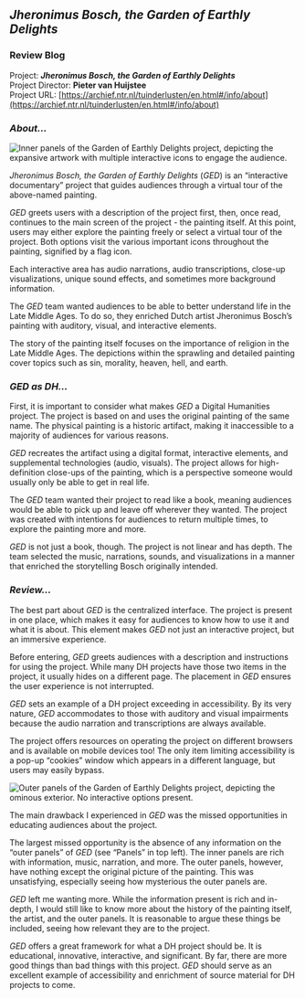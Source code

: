 ## _Jheronimus Bosch, the Garden of Earthly Delights_
### Review Blog

Project: **_Jheronimus Bosch, the Garden of Earthly Delights_** <br>
Project Director: **Pieter van Huijstee** <br>
Project URL: [https://archief.ntr.nl/tuinderlusten/en.html#/info/about](https://archief.ntr.nl/tuinderlusten/en.html#/info/about) <br>

### _About..._

![Inner panels of _the Garden of Earthly Delights_ project, depicting the expansive artwork with multiple interactive icons to engage the audience.](https://nickpdel.github.io/engl350blogs/images/innerpanelssmallest.png)

_Jheronimus Bosch, the Garden of Earthly Delights_ (_GED_) is an “interactive documentary” project that guides audiences through a virtual tour of the above-named painting.

_GED_ greets users with a description of the project first, then, once read, continues to the main screen of the project - the painting itself. At this point, users may either explore the painting freely or select a virtual tour of the project. Both options visit the various important icons throughout the painting, signified by a flag icon.

Each interactive area has audio narrations, audio transcriptions, close-up visualizations, unique sound effects, and sometimes more background information.

The _GED_ team wanted audiences to be able to better understand life in the Late Middle Ages. To do so, they enriched Dutch artist Jheronimus Bosch’s painting with auditory, visual, and interactive elements.

The story of the painting itself focuses on the importance of religion in the Late Middle Ages. The depictions within the sprawling and detailed painting cover topics such as sin, morality, heaven, hell, and earth.

### _GED as DH..._

First, it is important to consider what makes _GED_ a Digital Humanities project. The project is based on and uses the original painting of the same name. The physical painting is a historic artifact, making it inaccessible to a majority of audiences for various reasons. 

_GED_ recreates the artifact using a digital format, interactive elements, and supplemental technologies (audio, visuals). The project allows for high-definition close-ups of the painting, which is a perspective someone would usually only be able to get in real life.

The _GED_ team wanted their project to read like a book, meaning audiences would be able to pick up and leave off wherever they wanted. The project was created with intentions for audiences to return multiple times, to explore the painting more and more.

_GED_ is not just a book, though. The project is not linear and has depth. The team selected the music, narrations, sounds, and visualizations in a manner that enriched the storytelling Bosch originally intended.

### _Review..._

The best part about _GED_ is the centralized interface. The project is present in one place, which makes it easy for audiences to know how to use it and what it is about. This element makes _GED_ not just an interactive project, but an immersive experience.

Before entering, _GED_ greets audiences with a description and instructions for using the project. While many DH projects have those two items in the project, it usually hides on a different page. The placement in _GED_ ensures the user experience is not interrupted.

_GED_ sets an example of a DH project exceeding in accessibility. By its very nature, _GED_ accommodates to those with auditory and visual impairments because the audio narration and transcriptions are always available.

The project offers resources on operating the project on different browsers and is available on mobile devices too! The only item limiting accessibility is a pop-up “cookies” window which appears in a different language, but users may easily bypass.

![Outer panels of _the Garden of Earthly Delights project_, depicting the ominous exterior. No interactive options present.](https://nickpdel.github.io/engl350blogs/images/outerpanelssmallest.png)

The main drawback I experienced in _GED_ was the missed opportunities in educating audiences about the project. 

The largest missed opportunity is the absence of any information on the “outer panels” of _GED_ (see “Panels” in top left). The inner panels are rich with information, music, narration, and more. The outer panels, however, have nothing except the original picture of the painting. This was unsatisfying, especially seeing how mysterious the outer panels are.

_GED_ left me wanting more. While the information present is rich and in-depth, I would still like to know more about the history of the painting itself, the artist, and the outer panels. It is reasonable to argue these things be included, seeing how relevant they are to the project.

_GED_ offers a great framework for what a DH project should be. It is educational, innovative, interactive, and significant. By far, there are more good things than bad things with this project. _GED_ should serve as an excellent example of accessibility and enrichment of source material for DH projects to come.
